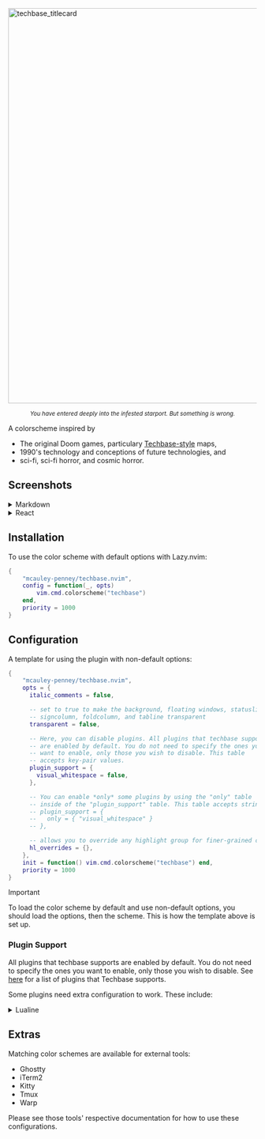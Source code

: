 <img width="1600" height="800" alt="techbase_titlecard" src="https://github.com/user-attachments/assets/3efa3036-3556-42e0-805c-fdcbd3120b1c" />

<p align="center">
<sub><i>You have entered deeply into the infested starport. But something is wrong.</i></sub>
</p>

A colorscheme inspired by

- The original Doom games, particulary [Techbase-style](https://doomwiki.org/wiki/Techbase_map) maps,
- 1990's technology and conceptions of future technologies, and
- sci-fi, sci-fi horror, and cosmic horror.

## Screenshots

<details>
<summary>Markdown</summary>

<img width="2370" height="1673" alt="techbase-markdown" src="https://github.com/user-attachments/assets/98cfec31-039b-4916-a661-8cd5ca451601" />

</details>

<details>
<summary>React</summary>

<img width="2242" height="1690" alt="techbase-react" src="https://github.com/user-attachments/assets/cd31475d-8719-4f48-8e24-8b8dc7cba51e" />

</details>

## Installation

To use the color scheme with default options with Lazy.nvim:

```lua
{
    "mcauley-penney/techbase.nvim",
    config = function(_, opts)
        vim.cmd.colorscheme("techbase")
    end,
    priority = 1000
}
```

## Configuration

A template for using the plugin with non-default options:

```lua
{
    "mcauley-penney/techbase.nvim",
    opts = {
      italic_comments = false,

      -- set to true to make the background, floating windows, statusline,
      -- signcolumn, foldcolumn, and tabline transparent
      transparent = false,

      -- Here, you can disable plugins. All plugins that techbase supports
      -- are enabled by default. You do not need to specify the ones you
      -- want to enable, only those you wish to disable. This table
      -- accepts key-pair values.
      plugin_support = {
        visual_whitespace = false,
      },

      -- You can enable *only* some plugins by using the "only" table
      -- inside of the "plugin_support" table. This table accepts strings.
      -- plugin_support = {
      --   only = { "visual_whitespace" }
      -- },

      -- allows you to override any highlight group for finer-grained control
      hl_overrides = {},
    },
    init = function() vim.cmd.colorscheme("techbase") end,
    priority = 1000
}
```

> [!IMPORTANT]
> To load the color scheme by default and use non-default options, you should load the options, then the scheme. This is how the template above is set up.

### Plugin Support

All plugins that techbase supports are enabled by default. You do not need to specify the ones you want to enable, only those you wish to disable. See [here](https://github.com/mcauley-penney/techbase.nvim/tree/main/lua/techbase/plugins) for a list of plugins that Techbase supports.

Some plugins need extra configuration to work. These include:

<details>
  <summary>Lualine</summary>

### Lualine

```lua
 require('lualine').setup {
  options = {
    theme = "techbase"
    -- ... your lualine config
  }
}
```

</details>

## Extras

Matching color schemes are available for external tools:

- Ghostty
- iTerm2
- Kitty
- Tmux
- Warp

Please see those tools' respective documentation for how to use these configurations.
